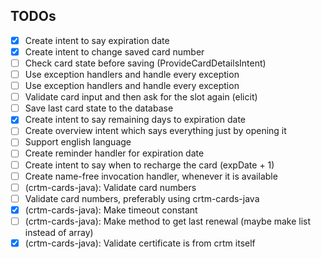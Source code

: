 ## TODOs

- [x] Create intent to say expiration date
- [x] Create intent to change saved card number
- [ ] Check card state before saving (ProvideCardDetailsIntent)
- [ ] Use exception handlers and handle every exception
- [ ] Use exception handlers and handle every exception
- [ ] Validate card input and then ask for the slot again (elicit) 
- [ ] Save last card state to the database
- [x] Create intent to say remaining days to expiration date
- [ ] Create overview intent which says everything just by opening it
- [ ] Support english language
- [ ] Create reminder handler for expiration date
- [ ] Create intent to say when to recharge the card (expDate + 1)
- [ ] Create name-free invocation handler, whenever it is available
- [ ] (crtm-cards-java): Validate card numbers
- [ ] Validate card numbers, preferably using crtm-cards-java 
- [x] (crtm-cards-java): Make timeout constant
- [ ] (crtm-cards-java): Make method to get last renewal (maybe make list instead of array)
- [x] (crtm-cards-java): Validate certificate is from crtm itself